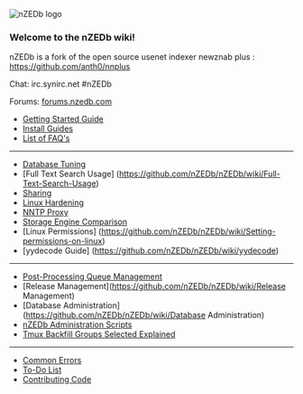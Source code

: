![nZEDb logo](https://raw.github.com/nZEDb/nZEDb/master/www/themes_shared/images/logo.png)
### Welcome to the nZEDb wiki!  

nZEDb is a fork of the open source usenet indexer newznab plus : https://github.com/anth0/nnplus

Chat:  irc.synirc.net #nZEDb

Forums: [forums.nzedb.com](http://forums.nzedb.com)

* [Getting Started Guide](https://github.com/nZEDb/nZEDb/wiki/Getting-started-guide)
* [Install Guides](https://github.com/nZEDb/nZEDb/wiki/Install-Guides)
* [List of FAQ's](https://github.com/nZEDb/nZEDb/wiki/FAQ%27s)

***
* [Database Tuning](https://github.com/nZEDb/nZEDb/wiki/Database-tuning)
* [Full Text Search Usage] (https://github.com/nZEDb/nZEDb/wiki/Full-Text-Search-Usage)
* [Sharing](https://github.com/nZEDb/nZEDb/wiki/Sharing)
* [Linux Hardening](https://github.com/nZEDb/nZEDb/wiki/Linux-hardening)
* [NNTP Proxy](https://github.com/nZEDb/nZEDb/wiki/nntpproxy)
* [Storage Engine Comparison](https://github.com/nZEDb/nZEDb/wiki/MySQL-Storage-Engine-Comparison)
* [Linux Permissions] (https://github.com/nZEDb/nZEDb/wiki/Setting-permissions-on-linux)
* [yydecode Guide] (https://github.com/nZEDb/nZEDb/wiki/yydecode)

***
* [Post-Processing Queue Management](https://github.com/nZEDb/nZEDb/wiki/Post-Processing-Queue-Management)
* [Release Management](https://github.com/nZEDb/nZEDb/wiki/Release Management)
* [Database Administration](https://github.com/nZEDb/nZEDb/wiki/Database Administration)
* [nZEDb Administration Scripts](https://github.com/nZEDb/nZEDb/wiki/nZEDb-Administration-Scripts)
* [Tmux Backfill Groups Selected Explained](https://github.com/nZEDb/nZEDb/wiki/Tmux-Backfill-Explanation-of-Groups)

***
* [Common Errors](https://github.com/nZEDb/nZEDb/wiki/Common-Errors)
* [To-Do List](https://github.com/nZEDb/nZEDb/wiki/ToDo-List---Things-that-need-to-get-done)
* [Contributing Code](https://github.com/nZEDb/nZEDb/wiki/Contributing-Code-For-Beginners-to-Git(hub))